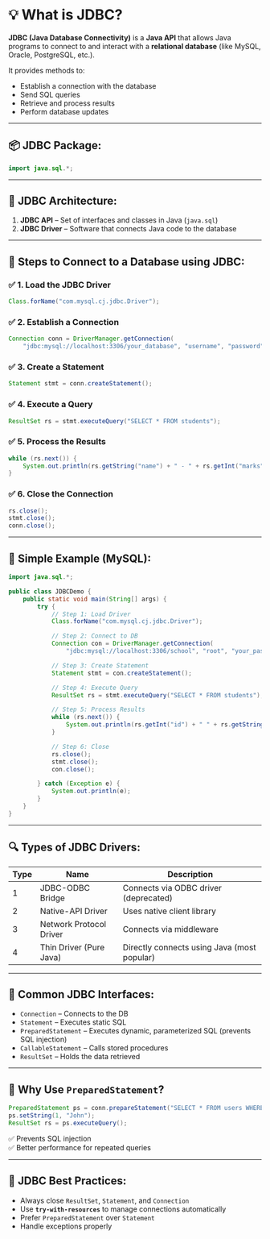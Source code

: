 # 💡 What is JDBC?

**JDBC (Java Database Connectivity)** is a **Java API** that allows Java programs to connect to and interact with a **relational database** (like MySQL, Oracle, PostgreSQL, etc.).

It provides methods to:
- Establish a connection with the database
- Send SQL queries
- Retrieve and process results
- Perform database updates

---

## 📦 JDBC Package:
```java
import java.sql.*;
```

---

## 🔄 JDBC Architecture:

1. **JDBC API** – Set of interfaces and classes in Java (`java.sql`)
2. **JDBC Driver** – Software that connects Java code to the database

---

## 🔧 Steps to Connect to a Database using JDBC:

### ✅ 1. Load the JDBC Driver
```java
Class.forName("com.mysql.cj.jdbc.Driver");
```

### ✅ 2. Establish a Connection
```java
Connection conn = DriverManager.getConnection(
    "jdbc:mysql://localhost:3306/your_database", "username", "password");
```

### ✅ 3. Create a Statement
```java
Statement stmt = conn.createStatement();
```

### ✅ 4. Execute a Query
```java
ResultSet rs = stmt.executeQuery("SELECT * FROM students");
```

### ✅ 5. Process the Results
```java
while (rs.next()) {
    System.out.println(rs.getString("name") + " - " + rs.getInt("marks"));
}
```

### ✅ 6. Close the Connection
```java
rs.close();
stmt.close();
conn.close();
```

---

## 🧪 Simple Example (MySQL):

```java
import java.sql.*;

public class JDBCDemo {
    public static void main(String[] args) {
        try {
            // Step 1: Load Driver
            Class.forName("com.mysql.cj.jdbc.Driver");

            // Step 2: Connect to DB
            Connection con = DriverManager.getConnection(
                "jdbc:mysql://localhost:3306/school", "root", "your_password");

            // Step 3: Create Statement
            Statement stmt = con.createStatement();

            // Step 4: Execute Query
            ResultSet rs = stmt.executeQuery("SELECT * FROM students");

            // Step 5: Process Results
            while (rs.next()) {
                System.out.println(rs.getInt("id") + " " + rs.getString("name"));
            }

            // Step 6: Close
            rs.close();
            stmt.close();
            con.close();

        } catch (Exception e) {
            System.out.println(e);
        }
    }
}
```

---

## 🔍 Types of JDBC Drivers:

| Type | Name                   | Description |
|------|------------------------|-------------|
| 1    | JDBC-ODBC Bridge       | Connects via ODBC driver (deprecated) |
| 2    | Native-API Driver      | Uses native client library |
| 3    | Network Protocol Driver| Connects via middleware |
| 4    | Thin Driver (Pure Java)| Directly connects using Java (most popular) |

---

## 📌 Common JDBC Interfaces:

- `Connection` – Connects to the DB
- `Statement` – Executes static SQL
- `PreparedStatement` – Executes dynamic, parameterized SQL (prevents SQL injection)
- `CallableStatement` – Calls stored procedures
- `ResultSet` – Holds the data retrieved

---

## 🚨 Why Use `PreparedStatement`?

```java
PreparedStatement ps = conn.prepareStatement("SELECT * FROM users WHERE name=?");
ps.setString(1, "John");
ResultSet rs = ps.executeQuery();
```
✅ Prevents SQL injection  
✅ Better performance for repeated queries

---

## 🔐 JDBC Best Practices:

- Always close `ResultSet`, `Statement`, and `Connection`
- Use **`try-with-resources`** to manage connections automatically
- Prefer `PreparedStatement` over `Statement`
- Handle exceptions properly
